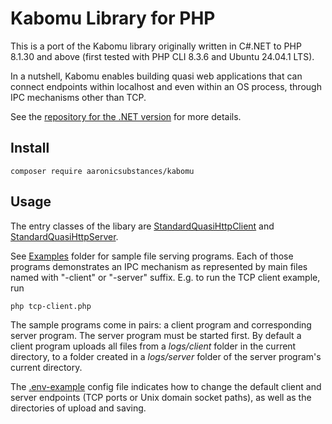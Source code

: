 # Kabomu Library for PHP

This is a port of the Kabomu library originally written in C#.NET to PHP 8.1.30 and above (first tested with PHP CLI 8.3.6 and Ubuntu 24.04.1 LTS).

In a nutshell, Kabomu enables building quasi web applications that can connect endpoints within localhost and even within an OS process, through IPC mechanisms other than TCP.

See the [repository for the .NET version](https://github.com/aaronicsubstances/cskabomu) for more details.

## Install

```
composer require aaronicsubstances/kabomu
```

## Usage

The entry classes of the libary are [StandardQuasiHttpClient](https://github.com/aaronicsubstances/kabomu-php/blob/main/src/StandardQuasiHttpClient.php) and [StandardQuasiHttpServer](https://github.com/aaronicsubstances/kabomu-php/blob/main/src/StandardQuasiHttpServer.php).

See [Examples](https://github.com/aaronicsubstances/kabomu-php/tree/main/examples) folder for sample file serving programs. Each of those programs demonstrates an IPC mechanism as represented by main files named with "-client" or "-server" suffix. E.g. to run the TCP client example, run

```
php tcp-client.php
```

The sample programs come in pairs: a client program and corresponding server program. The server program must be started first. By default a client program uploads all files from a *logs/client* folder in the current directory, to a folder created in a *logs/server* folder of the server program's current directory.

The [.env-example](https://github.com/aaronicsubstances/kabomu-php/blob/main/examples/.env-example) config file indicates how to change the default client and server endpoints (TCP ports or Unix domain socket paths), as well as the directories of upload and saving.
